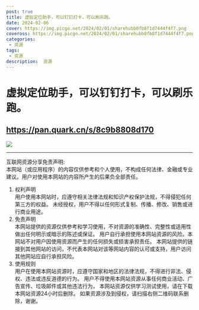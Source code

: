 ```yaml
---
post: true
title: 虚拟定位助手，可以钉钉打卡，可以刷乐跑。
date: 2024-02-06
cover: https://img.picgo.net/2024/02/01/sharehubb0fb8f1d7444f4f7.png
coveross: https://img.picgo.net/2024/02/01/sharehubb0fb8f1d7444f4f7.png
categories:
 - 资源
tags:
 - 资源
description:  资源
---
```

# 虚拟定位助手，可以钉钉打卡，可以刷乐跑。

## https://pan.quark.cn/s/8c9b8808d170  

![](https://img.picgo.net/2024/02/01/sharehubb0fb8f1d7444f4f7.png)

---
互联网资源分享免责声明:  
本网站（或应用程序）的内容仅供参考和个人使用，不构成任何法律、金融或专业建议。用户对使用本网站的内容所产生的后果负全部责任。
1. 权利声明  
用户使用本网站时，应遵守相关法律法规和知识产权保护法规，不得侵犯任何第三方的权益。
未经授权，用户不得以任何形式复制、传播、修改、销售或进行商业用途。
2. 免责声明  
本网站提供的资源仅供参考和学习使用，不对资源的准确性、完整性或适用性做出任何明示或暗示的陈述或保证。
用户自行承担使用本网站资源的风险。本网站不对用户因使用资源而产生的任何损失或损害承担责任。
本网站提供的链接到其他网站的访问，不代表本网站对该等网站内容的认可或支持，用户访问其他网站应自行承担风险。
3. 使用规则  
用户在使用本网站资源时，应遵守国家和地区的法律法规，不得进行非法、侵权、违法或违反道德的行为。
用户不得使用本网站资源从事任何商业活动、广告宣传、垃圾邮件或其他违法行为，
本网站资源仅供学习测试使用，请在下载本网站资源24小时后删除。
如果资源涉及到侵权，请扫描右侧二维码联系删除，谢谢。
